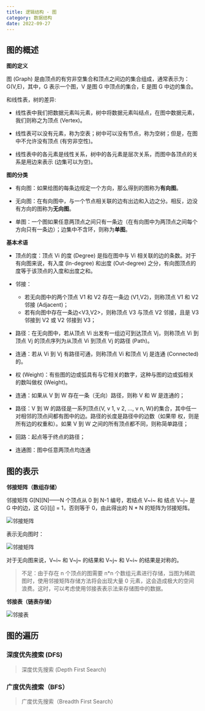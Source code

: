 ```yaml
---
title: 逻辑结构 - 图
category: 数据结构
date: 2022-09-27
---
```


## 图的概述

**图的定义**

图 (Graph) 是由顶点的有穷非空集合和顶点之间边的集合组成，通常表示为：G(V,E)，其中，G 表示一个图，V 是图 G 中顶点的集合，E 是图 G 中边的集合。

和线性表，树的差异:

* 线性表中我们把数据元素叫元素，树中将数据元素叫结点，在图中数据元素，我们则称之为顶点 (Vertex)。

* 线性表可以没有元素，称为空表；树中可以没有节点，称为空树；但是，在图中不允许没有顶点 (有穷非空性)。

* 线性表中的各元素是线性关系，树中的各元素是层次关系，而图中各顶点的关系是用边来表示 (边集可以为空)。

**图的分类**

* 有向图：如果给图的每条边规定一个方向，那么得到的图称为**有向图**。

* 无向图：在有向图中，与一个节点相关联的边有出边和入边之分。相反，边没有方向的图称为**无向图**。

* 单图：一个图如果任意两顶点之间只有一条边（在有向图中为两顶点之间每个方向只有一条边）；边集中不含环，则称为**单图**。

**基本术语**

- 顶点的度：顶点 Vi 的度 (Degree) 是指在图中与 Vi 相关联的边的条数。对于有向图来说，有入度 (In-degree) 和出度 (Out-degree) 之分，有向图顶点的度等于该顶点的入度和出度之和。

- 邻接：
  - 若无向图中的两个顶点 V1 和 V2 存在一条边 (V1,V2)，则称顶点 V1 和 V2 邻接 (Adjacent)；
  - 若有向图中存在一条边<V3,V2>，则称顶点 V3 与顶点 V2 邻接，且是 V3 邻接到 V2 或 V2 邻接到 V3；

- 路径：在无向图中，若从顶点 Vi 出发有一组边可到达顶点 Vj，则称顶点 Vi 到顶点 Vj 的顶点序列为从顶点 Vi 到顶点 Vj 的路径 (Path)。

- 连通：若从 Vi 到 Vj 有路径可通，则称顶点 Vi 和顶点 Vj 是连通 (Connected) 的。

- 权 (Weight)：有些图的边或弧具有与它相关的数字，这种与图的边或弧相关的数叫做权 (Weight)。

- 连通：如果从 V 到 W 存在一条（无向）路径，则称 V 和 W 是连通的；

- 路径：V 到 W 的路径是一系列顶点{V, v 1, v 2, …, v n, W}的集合，其中任一对相邻的顶点间都有图中的边。路径的长度是路径中的边数（如果带 权，则是所有边的权重和）。如果 V 到 W 之间的所有顶点都不同，则称简单路径；

- 回路：起点等于终点的路径；

- 连通图：图中任意两顶点均连通

## 图的表示

**邻接矩阵（数组存储）**

邻接矩阵 G\[N\]\[N\]——N 个顶点从 0 到 N-1 编号，若结点 V~i~ 和 结点 V~j~ 是 G 中的边，这 G\[i\]\[j\] = 1，否则等于 0，由此得出的 N * N 的矩阵为邻接矩阵。

![邻接矩阵](https://cdn.staticaly.com/gh/AlexChen68/image-hosting@master/blog/advance/邻接矩阵.png)

表示无向图时：

![邻接矩阵](https://cdn.staticaly.com/gh/AlexChen68/image-hosting@master/blog/advance/邻接矩阵-无向图.png)

对于无向图来说，V~i~ 和 V~j~ 的结果和 V~j~ 和 V~i~ 的结果是对称的。

> 不足：由于存在 n 个顶点的图需要 n*n 个数组元素进行存储，当图为稀疏图时，使用邻接矩阵存储方法将会出现大量 0 元素，这会造成极大的空间浪费。这时，可以考虑使用邻接表表示法来存储图中的数据。

**邻接表（链表存储）**

![邻接表](https://cdn.staticaly.com/gh/AlexChen68/image-hosting@master/blog/advance/邻接表.png)

## **图的遍历**

### 深度优先搜索 (DFS)

> 深度优先搜索 (Depth First Search)

### 广度优先搜索（BFS）

> 广度优先搜索（Breadth First Search）